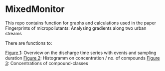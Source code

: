 # MixedMonitor

This repo contains function for graphs and calculations used in the paper Fingerprints of micropollutants: Analysing gradients along two urban streams

There are functions to:

[Figure 1](https://github.com/Jakobbenisch/MixedMonitor/blob/main/Figure%201): Overview on the discharge time series with events and sampling duration
[Figure 2](https://github.com/Jakobbenisch/MixedMonitor/blob/main/Figure%201): Histogramm on concentration / no. of compounds
[Figure 3](https://github.com/Jakobbenisch/MixedMonitor/blob/main/Figure%201): Concentrations of compound-classes



